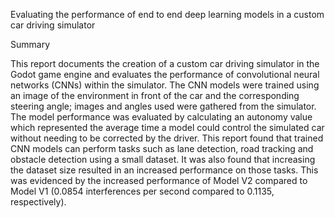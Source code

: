 Evaluating the performance of end to end deep learning
models in a custom car driving simulator

Summary

This report documents the creation of a custom car driving simulator in the Godot game engine and
evaluates the performance of convolutional neural networks (CNNs) within the simulator. The CNN
models were trained using an image of the environment in front of the car and the corresponding
steering angle; images and angles used were gathered from the simulator. The model performance
was evaluated by calculating an autonomy value which represented the average time a model could
control the simulated car without needing to be corrected by the driver. This report found that
trained CNN models can perform tasks such as lane detection, road tracking and obstacle detection
using a small dataset. It was also found that increasing the dataset size resulted in an increased
performance on those tasks. This was evidenced by the increased performance of Model V2
compared to Model V1 (0.0854 interferences per second compared to 0.1135, respectively).
